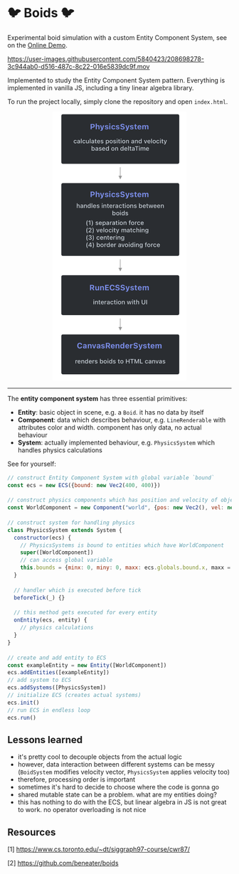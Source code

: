 # 🐦 Boids 🐦

Experimental boid simulation with a custom Entity Component System, see on the [Online Demo](https://krystex.github.io/Boids/).

https://user-images.githubusercontent.com/5840423/208698278-3c944ab0-d516-487c-8c22-016e5839dc9f.mov

Implemented to study the Entity Component System pattern.
Everything is implemented in vanilla JS, including a tiny linear algebra library.

To run the project locally, simply clone the repository and open `index.html`.

<p align="center">
  <img src=".docs/SystemArchitecture.png" alt="drawing" width="300"/>
</p>

---

The **entity component system** has three essential primitives:
- **Entity**: basic object in scene, e.g. a `Boid`. it has no data by itself
- **Component**: data which describes behaviour, e.g. `LineRenderable` with attributes color and width. component has only data, no actual behaviour 
- **System**: actually implemented behaviour, e.g. `PhysicsSystem` which handles physics calculations

See for yourself:
```javascript
// construct Entity Component System with global variable `bound`
const ecs = new ECS({bound: new Vec2(400, 400)})

// construct physics components which has position and velocity of object
const WorldComponent = new Component("world", {pos: new Vec2(), vel: new Vec2()})

// construct system for handling physics
class PhysicsSystem extends System {
  constructor(ecs) {
    // PhysicsSystems is bound to entities which have WorldComponent
    super([WorldComponent])
    // can access global variable
    this.bounds = {minx: 0, miny: 0, maxx: ecs.globals.bound.x, maxx = ecs.globals.bound.y} 
  }

  // handler which is executed before tick
  beforeTick(_) {}

  // this method gets executed for every entity
  onEntity(ecs, entity) {
    // physics calculations
  }
}

// create and add entity to ECS
const exampleEntity = new Entity([WorldComponent])
ecs.addEntities([exampleEntity])
// add system to ECS
ecs.addSystems([PhysicsSystem])
// initialize ECS (creates actual systems)
ecs.init()
// run ECS in endless loop
ecs.run()
```


## Lessons learned
- it's pretty cool to decouple objects from the actual logic
- however, data interaction between different systems can be messy (`BoidSystem` modifies velocity vector, `PhysicsSystem` applies velocity too)
- therefore, processing order is important
- sometimes it's hard to decide to choose where the code is gonna go
- shared mutable state can be a problem. what are my entities doing?
- this has nothing to do with the ECS, but linear algebra in JS is not great to work. no operator overloading is not nice


## Resources
[1] https://www.cs.toronto.edu/~dt/siggraph97-course/cwr87/

[2] https://github.com/beneater/boids